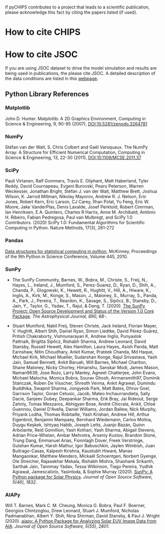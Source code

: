 <!-- 
Author(s): Shibaji Chakraborty

Disclaimer:
SCUBAS is under the MIT license found in the root directory LICENSE.md 
Everyone is permitted to copy and distribute verbatim copies of this license 
document.

This version of the MIT Public License incorporates the terms
and conditions of MIT General Public License.
-->

If pyCHIPS contributes to a project that leads to a scientific publication, please acknowledge this fact by citing the papers listed (if used).  

# How to cite CHIPS

# How to cite JSOC

If you are using JSOC dataset to drive the model simulation and results are being used in publications, the please cite JSOC. A detailed description of the data conditions are listed in this [webpage](http://jsoc.stanford.edu/).

## Python Library References 

### Matplotlib
John D. Hunter. Matplotlib: A 2D Graphics Environment, Computing in Science & Engineering, 9, 90-95 (2007), [DOI:10.5281/zenodo.3264781](https://zenodo.org/record/3264781)

### NumPy
Stéfan van der Walt, S. Chris Colbert and Gaël Varoquaux. The NumPy Array: A Structure for Efficient Numerical Computation, Computing in Science & Engineering, 13, 22-30 (2011), [DOI:10.1109/MCSE.2011.37](https://ieeexplore.ieee.org/document/5725236)

### SciPy
Pauli Virtanen, Ralf Gommers, Travis E. Oliphant, Matt Haberland, Tyler Reddy, David Cournapeau, Evgeni Burovski, Pearu Peterson, Warren Weckesser, Jonathan Bright, Stéfan J. van der Walt, Matthew Brett, Joshua Wilson, K. Jarrod Millman, Nikolay Mayorov, Andrew R. J. Nelson, Eric Jones, Robert Kern, Eric Larson, CJ Carey, İlhan Polat, Yu Feng, Eric W. Moore, Jake VanderPlas, Denis Laxalde, Josef Perktold, Robert Cimrman, Ian Henriksen, E.A. Quintero, Charles R Harris, Anne M. Archibald, Antônio H. Ribeiro, Fabian Pedregosa, Paul van Mulbregt, and SciPy 1.0 Contributors. (2020) SciPy 1.0: Fundamental Algorithms for Scientific Computing in Python. Nature Methods, 17(3), 261-272

### Pandas
[Data structures for statistical computing in python](https://conference.scipy.org/proceedings/scipy2010/pdfs/mckinney.pdf), McKinney, Proceedings of the 9th Python in Science Conference, Volume 445, 2010.

### SunPy
- The SunPy Community, Barnes, W., Bobra, M., Christe, S., Freĳ, N., Hayes, L., Ireland, J., Mumford, S., Perez-Suarez, D., Ryan, D., Shih, A., Chanda, P., Glogowski, K., Hewett, R., Hughitt, V., Hill, A., Hiware, K., Inglis, A., Kirk, M., Konge, S., Mason, J., Maloney, S., Murray, S., Panda, A., Park, J., Pereira, T., Reardon, K., Savage, S., Sipőcz, B., Stansby, D., Jain, Y., Taylor, G., Yadav, T., Rajul, & Dang, T. (2020). [The SunPy Project: Open Source Development and Status of the Version 1.0 Core Package](https://iopscience.iop.org/article/10.3847/1538-4357/ab4f7a). *The Astrophysical Journal, 890, 68-.*

- Stuart Mumford, Nabil Freĳ, Steven Christe, Jack Ireland, Florian Mayer, V. Hughitt, Albert Shih, Daniel Ryan, Simon Liedtke, David Pérez-Suárez, Pritish Chakraborty, Vishnunarayan K, Andrew Inglis, Punyaslok Pattnaik, Brigitta Sipőcz, Rishabh Sharma, Andrew Leonard, David Stansby, Russell Hewett, Alex Hamilton, Laura Hayes, Asish Panda, Matt Earnshaw, Nitin Choudhary, Ankit Kumar, Prateek Chanda, Md Haque, Michael Kirk, Michael Mueller, Sudarshan Konge, Rajul Srivastava, Yash Jain, Samuel Bennett, Ankit Baruah, Will Barnes, Michael Charlton, Shane Maloney, Nicky Chorley, Himanshu, Sanskar Modi, James Mason, Naman9639, Jose Rozo, Larry Manley, Agneet Chatterjee, John Evans, Michael Malocha, Monica Bobra, Sourav Ghosh, Airmansmith97, Dominik Stańczak, Ruben De Visscher, Shresth Verma, Ankit Agrawal, Dumindu Buddhika, Swapnil Sharma, Jongyeob Park, Matt Bates, Dhruv Goel, Garrison Taylor, Goran Cetusic, Jacob, Mateo Inchaurrandieta, Sally Dacie, Sanjeev Dubey, Deepankar Sharma, Erik Bray, Jai Rideout, Serge Zahniy, Tomas Meszaros, Abhigyan Bose, André Chicrala, Ankit, Chloé Guennou, Daniel D'Avella, Daniel Williams, Jordan Ballew, Nick Murphy, Priyank Lodha, Thomas Robitaille, Yash Krishan, Andrew Hill, Arthur Eigenbrot, Benjamin Mampaey, Bernhard Wiedemann, Carlos Molina, Duygu Keşkek, Ishtyaq Habib, Joseph Letts, Juanjo Bazán, Quinn Arbolante, Reid Gomillion, Yash Kothari, Yash Sharma, Abigail Stevens, Adrian Price-Whelan, Ambar Mehrotra, Arseniy Kustov, Brandon Stone, Trung Dang, Emmanuel Arias, Fionnlagh Dover, Freek Verstringe, Gulshan Kumar, Harsh Mathur, Igor Babuschkin, Jaylen Wimbish, Juan Buitrago-Casas, Kalpesh Krishna, Kaustubh Hiware, Manas Mangaonkar, Matthew Mendero, Mickaël Schoentgen, Norbert Gyenge, Ole Streicher, Rajasekhar Mekala, Rishabh Mishra, Shashank Srikanth, Sarthak Jain, Tannmay Yadav, Tessa Wilkinson, Tiago Pereira, Yudhik Agrawal, Jamescalixto, Yasintoda, & Sophie Murray (2020). [SunPy: A Python package for Solar Physics](https://doi.org/10.21105/joss.01832). *Journal of Open Source Software, 5(46), 1832.*

### AIAPy
Will T. Barnes, Mark C. M. Cheung, Monica G. Bobra, Paul F. Boerner, Georgios Chintzoglou, Drew Leonard, Stuart J. Mumford, Nicholas Padmanabhan, Albert Y. Shih, Nina Shirman, David Stansby, & Paul J. Wright (2020). [aiapy: A Python Package for Analyzing Solar EUV Image Data from AIA](https://doi.org/10.21105/joss.02801). *Journal of Open Source Software, 5(55), 2801.*